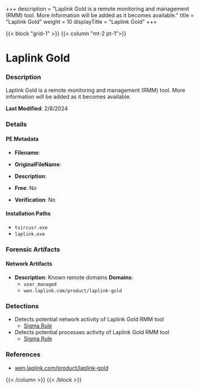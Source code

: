 +++
description = "Laplink Gold is a remote monitoring and management (RMM) tool. More information will be added as it becomes available."
title = "Laplink Gold"
weight = 10
displayTitle = "Laplink Gold"
+++


{{< block "grid-1" >}}
{{< column "mt-2 pt-1">}}

# Laplink Gold


### Description

Laplink Gold is a remote monitoring and management (RMM) tool. More information will be added as it becomes available.



**Last Modified**: 2/8/2024

### Details


#### PE Metadata
- **Filename**: 
- **OriginalFileName**: 
- **Description**: 


- **Free**: No

- **Verification**: No




#### Installation Paths
- `tsircusr.exe`
- `laplink.exe`

### Forensic Artifacts




#### Network Artifacts
- **Description**: Known remote domains  **Domains**:
    - `user_managed`
    - `wen.laplink.com/product/laplink-gold`


### Detections
- Detects potential network activity of Laplink Gold RMM tool
  - [Sigma Rule](https://github.com/magicsword-io/LOLRMM/blob/main/detections/sigma/laplink_gold_network_sigma.yml)
- Detects potential processes activity of Laplink Gold RMM tool
  - [Sigma Rule](https://github.com/magicsword-io/LOLRMM/blob/main/detections/sigma/laplink_gold_processes_sigma.yml)

### References
- [wen.laplink.com/product/laplink-gold](wen.laplink.com/product/laplink-gold)



{{< /column >}}
{{< /block >}}
